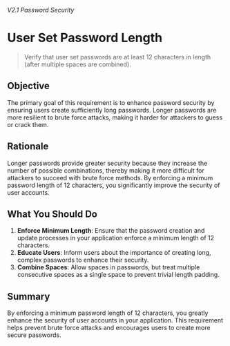 *V2.1 Password Security*

# User Set Password Length

> Verify that user set passwords are at least 12 characters in length (after multiple spaces are combined).

## Objective
The primary goal of this requirement is to enhance password security by ensuring users create sufficiently long passwords. Longer passwords are more resilient to brute force attacks, making it harder for attackers to guess or crack them.

## Rationale
Longer passwords provide greater security because they increase the number of possible combinations, thereby making it more difficult for attackers to succeed with brute force methods. By enforcing a minimum password length of 12 characters, you significantly improve the security of user accounts.

## What You Should Do
1. **Enforce Minimum Length**: Ensure that the password creation and update processes in your application enforce a minimum length of 12 characters.
2. **Educate Users**: Inform users about the importance of creating long, complex passwords to enhance their security.
3. **Combine Spaces**: Allow spaces in passwords, but treat multiple consecutive spaces as a single space to prevent trivial length padding.

## Summary
By enforcing a minimum password length of 12 characters, you greatly enhance the security of user accounts in your application. This requirement helps prevent brute force attacks and encourages users to create more secure passwords.
